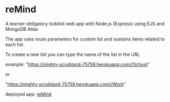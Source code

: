 # reMind
A learner-obligatory todolist web app with Node.js (Express) using EJS and MongoDB Atlas 

The app uses route parameters for custom list and sustains items related to each list.

To create a new list you can type the name of the list in the URL

example: "https://mighty-scrubland-75759.herokuapp.com//School"

or

"https://mighty-scrubland-75759.herokuapp.com//Work"


deployed app: <a target="_blank" href="https://mighty-scrubland-75759.herokuapp.com/">reMind</a>
